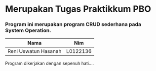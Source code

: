 # Merupakan Tugas Praktikkum PBO
### Program ini merupakan program CRUD sederhana pada System Operation. 
| Nama | Nim |
| ----------- | :---------: | 
| Reni Uswatun Hasanah | L0122136 |

Program dikerjakan dengan sepenuh hati....